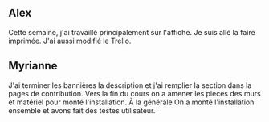 ## Alex 
Cette semaine, j'ai travaillé principalement sur l'affiche. Je suis allé la faire imprimée. J'ai aussi modifié le Trello. 

## Myrianne
J'ai terminer les bannières la description et j'ai remplier la section dans la pages de contribution. Vers la fin du cours on a amener les pieces des murs et matériel pour monté l'installation. 
À la générale On a monté l'installation ensemble et avons fait des testes utilisateur.

